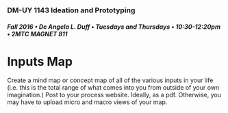 ### DM-UY 1143 Ideation and Prototyping
##### Fall 2016 • De Angela L. Duff • Tuesdays and Thursdays • 10:30-12:20pm • 2MTC MAGNET 811

# Inputs Map

Create a mind map or concept map of all of the various inputs in your life (i.e. this is the total range of what comes into you from outside of your own imagination.) Post to your process website. Ideally, as a pdf. Otherwise, you may have to upload micro and macro views of your map.